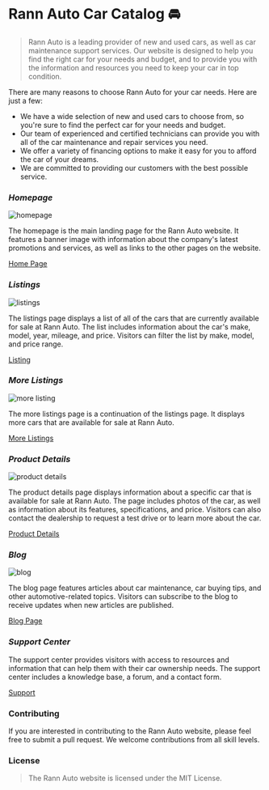 # Rann Auto Car Catalog 🚘

> Rann Auto is a leading provider of new and used cars, as well as car maintenance support services. Our website is designed to help you find the right car for your needs and budget, and to provide you with the information and resources you need to keep your car in top condition.

There are many reasons to choose Rann Auto for your car needs. Here are just a few:

- We have a wide selection of new and used cars to choose from, so you're sure to find the perfect car for your needs and budget.
- Our team of experienced and certified technicians can provide you with all of the car maintenance and repair services you need.
- We offer a variety of financing options to make it easy for you to afford the car of your dreams.
- We are committed to providing our customers with the best possible service.

### *Homepage*

![homepage](/screenshot/homepage.png)

The homepage is the main landing page for the Rann Auto website. It features a banner image with information about the company's latest promotions and services, as well as links to the other pages on the website.

[Home Page](homepage.html)

### *Listings*

![listings](/screenshot/listings.png)

The listings page displays a list of all of the cars that are currently available for sale at Rann Auto. The list includes information about the car's make, model, year, mileage, and price. Visitors can filter the list by make, model, and price range.

[Listing](listing.html)

### *More Listings*

![more listing](/screenshot/morelistings.png)

The more listings page is a continuation of the listings page. It displays more cars that are available for sale at Rann Auto.

[More Listings](morelistings.html)

### *Product Details*

![product details](/screenshot/productdetails.png)

The product details page displays information about a specific car that is available for sale at Rann Auto. The page includes photos of the car, as well as information about its features, specifications, and price. Visitors can also contact the dealership to request a test drive or to learn more about the car.

[Product Details](cardetails_listings)

### *Blog*

![blog](/screenshot/blog.png)

The blog page features articles about car maintenance, car buying tips, and other automotive-related topics. Visitors can subscribe to the blog to receive updates when new articles are published.

[Blog Page](blog.html)

### *Support Center*

The support center provides visitors with access to resources and information that can help them with their car ownership needs. The support center includes a knowledge base, a forum, and a contact form.

[Support](support.html)

### Contributing
If you are interested in contributing to the Rann Auto website, please feel free to submit a pull request. We welcome contributions from all skill levels.

### License
> The Rann Auto website is licensed under the MIT License.